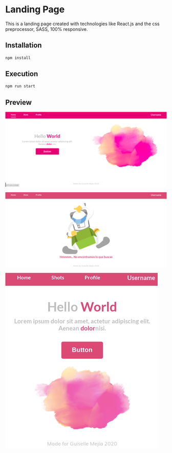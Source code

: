 # Landing Page

This is a landing page created with technologies like React.js and the css preprocessor, SASS, 100% responsive.

## Installation

```bash
npm install
```

## Execution

```bash
npm run start
```

## Preview

![](Screenshot.png)

![](Screenshot-404.png)

![](Screenshot-responsive.png)